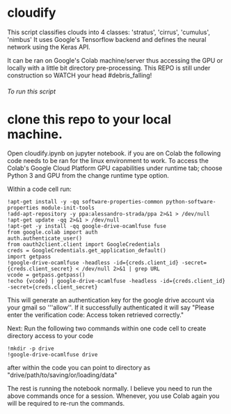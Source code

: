 # cloudify
This script classifies clouds into 4 classes:
 'stratus', 'cirrus', 'cumulus', 'nimbus'
It uses Google's Tensorflow backend and defines the neural network using the Keras API.

It can be ran on Google's Colab machine/server
thus accessing the GPU or locally with a little bit directory pre-processing.
This REPO is still under construction so WATCH your head #debris_falling!

###### To run this script
# clone this repo to your local machine.
Open cloudify.ipynb on jupyter notebook.
if you are on Colab the following code needs to be ran for the linux environment to
work. To access the Colab's Google Cloud Platform GPU capabilities under runtime tab;
choose Python 3 and GPU from the change runtime type option.

Within a code cell run:

```
!apt-get install -y -qq software-properties-common python-software-properties module-init-tools
!add-apt-repository -y ppa:alessandro-strada/ppa 2>&1 > /dev/null
!apt-get update -qq 2>&1 > /dev/null
!apt-get -y install -qq google-drive-ocamlfuse fuse
from google.colab import auth
auth.authenticate_user()
from oauth2client.client import GoogleCredentials
creds = GoogleCredentials.get_application_default()
import getpass
!google-drive-ocamlfuse -headless -id={creds.client_id} -secret={creds.client_secret} < /dev/null 2>&1 | grep URL
vcode = getpass.getpass()
!echo {vcode} | google-drive-ocamlfuse -headless -id={creds.client_id} -secret={creds.client_secret}
```
This will generate an authentication key for the google drive account via your gmail so '''allow''. If
it successfully authenticated it will say "Please enter the verification code: Access token retrieved correctly."

Next: Run the following two commands within one code cell to create directory access to your code
```
!mkdir -p drive
!google-drive-ocamlfuse drive
```
after within the code you can point to directory as "drive/path/to/saving/or/loading/data"

The rest is running the notebook normally. I believe you need to run the above commands once for a session. Whenever,
you use Colab again you will be required to re-run the commands. 